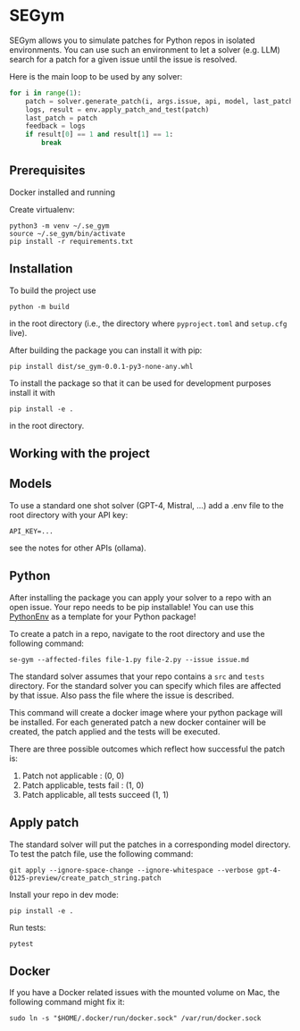 # SEGym

SEGym allows you to simulate patches for Python repos in isolated environments.
You can use such an environment to let a solver (e.g. LLM) search for a patch for a given issue until the issue is resolved.

Here is the main loop to be used by any solver:

```python
for i in range(1):
    patch = solver.generate_patch(i, args.issue, api, model, last_patch, feedback)
    logs, result = env.apply_patch_and_test(patch)
    last_patch = patch
    feedback = logs
    if result[0] == 1 and result[1] == 1:
        break
```

## Prerequisites

Docker installed and running

Create virtualenv:

```
python3 -m venv ~/.se_gym
source ~/.se_gym/bin/activate
pip install -r requirements.txt
```

## Installation

To build the project use

```shell script
python -m build
```

in the root directory (i.e., the directory where `pyproject.toml` and
`setup.cfg` live).

After building the package you can install it with pip:

```shell script
pip install dist/se_gym-0.0.1-py3-none-any.whl
```

To install the package so that it can be used for development purposes
install it with

```shell script
pip install -e .
```

in the root directory.

## Working with the project

## Models

To use a standard one shot solver (GPT-4, Mistral, ...) add a .env file to the root directory with your API key:

```
API_KEY=...
```

see the notes for other APIs (ollama).

## Python

After installing the package you can apply your solver to a repo with an open issue.
Your repo needs to be pip installable! You can use this [PythonEnv](https://github.com/kyrillschmid/PythonEnv.git) as a template for your Python package!

To create a patch in a repo, navigate to the root directory and use the following command:

```
se-gym --affected-files file-1.py file-2.py --issue issue.md
```

The standard solver assumes that your repo contains a `src` and `tests` directory. For the standard
solver you can specify which files are affected by that issue. Also pass the file where the issue
is described.

This command will create a docker image where your python package will be installed. For each generated patch
a new docker container will be created, the patch applied and the tests will be executed.

There are three possible outcomes which reflect how successful the patch is:

1. Patch not applicable : (0, 0)
2. Patch applicable, tests fail : (1, 0)
3. Patch applicable, all tests succeed (1, 1)

## Apply patch

The standard solver will put the patches in a corresponding model directory.
To test the patch file, use the following command:

```
git apply --ignore-space-change --ignore-whitespace --verbose gpt-4-0125-preview/create_patch_string.patch
```

Install your repo in dev mode:

```
pip install -e .
```

Run tests:

```
pytest
```

## Docker

If you have a Docker related issues with the mounted volume on Mac, the following command might fix it:

```
sudo ln -s "$HOME/.docker/run/docker.sock" /var/run/docker.sock
```
